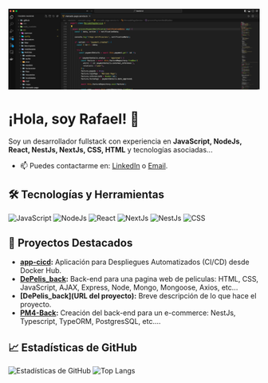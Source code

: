 ![Banner](https://github.com/rvh2776/rvh2776/blob/main/Banner.png)

# ¡Hola, soy Rafael! 👋

Soy un desarrollador fullstack con experiencia en **JavaScript, NodeJs, React, NestJs, NextJs, CSS, HTML** y tecnologías asociadas...

- 📫 Puedes contactarme en: [LinkedIn](https://www.linkedin.com/in/rafael-v-h-25a928165/) o [Email](rafael.vh@gmail.com).

## 🛠️ Tecnologías y Herramientas
![JavaScript](https://img.shields.io/badge/-JavaScript-F7DF1E?logo=javascript&logoColor=black&style=flat-square)
![NodeJs](https://img.shields.io/badge/-NodeJs-339933?logo=node.js&logoColor=white&style=flat-square)
![React](https://img.shields.io/badge/-React-61DAFB?logo=react&logoColor=black&style=flat-square)
![NextJs](https://img.shields.io/badge/-NextJs-000000?logo=next.js&logoColor=white&style=flat-square)
![NestJs](https://img.shields.io/badge/-NestJs-E0234E?logo=nestjs&logoColor=white&style=flat-square)
![CSS](https://img.shields.io/badge/-CSS-1572B6?logo=css3&logoColor=white&style=flat-square)


## 🚀 Proyectos Destacados
- **[app-cicd](https://github.com/rvh2776/app-cicd):** Aplicación para Despliegues Automatizados (CI/CD) desde Docker Hub.
- **[DePelis_back](https://github.com/rvh2776/DePelis_back):** Back-end para una pagina web de peliculas: HTML, CSS, JavaScript, AJAX, Express, Node, Mongo, Mongoose, Axios, etc...
- **[DePelis_back](URL del proyecto):** Breve descripción de lo que hace el proyecto.
- **[PM4-Back](https://github.com/rvh2776/PM4-Back):** Creación del back-end para un e-commerce: NestJs, Typescript, TypeORM, PostgresSQL, etc....


## 📈 Estadísticas de GitHub

![Estadísticas de GitHub](https://github-readme-stats.vercel.app/api?username=rvh2776&show_icons=true&theme=dark) ![Top Langs](https://github-readme-stats.vercel.app/api/top-langs/?username=rvh2776&layout=compact&theme=dark)




